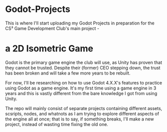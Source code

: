 # Godot-Projects
This is where I'll start uploading my Godot Projects in preparation for the CS³ Game Development Club's main project - 

a 2D Isometric Game
===
Godot is the primary game engine the club will use, as Unity has proven that they cannot be trusted. Despite their (former) CEO stepping down, the trust has been broken and will take a few more years to be rebuilt.

For now, I'll be researching on how to use Godot 4.X.X's features to practice using Godot as a game engine. It's my first time using a game engine in 3 years and this is vastly different from the bare knowledge I got from using Unity.

The repo will mainly consist of separate projects containing different assets, scsripts, nodes, and whatnots as I am trying to explore different aspects of the engine all at once; that is to say, if something breaks, I'll make a new project, instead of wasting time fixing the old one.

